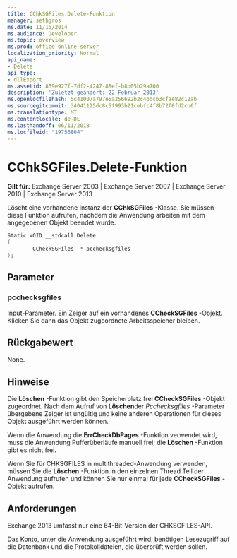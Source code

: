 ```yaml
---
title: CChkSGFiles.Delete-Funktion
manager: sethgros
ms.date: 11/16/2014
ms.audience: Developer
ms.topic: overview
ms.prod: office-online-server
localization_priority: Normal
api_name:
- Delete
api_type:
- dllExport
ms.assetid: 869e927f-7df2-4247-88ef-b8b05b29a700
description: 'Zuletzt geändert: 22 Februar 2013'
ms.openlocfilehash: 5c41007a797e5a256692b2c4bdcb3cfae82c12ab
ms.sourcegitcommit: 34041125dc8c5f993b21cebfc4f8b72f0fd2cb6f
ms.translationtype: MT
ms.contentlocale: de-DE
ms.lasthandoff: 06/11/2018
ms.locfileid: "19756804"
---
```

# <a name="cchksgfilesdelete-function"></a>CChkSGFiles.Delete-Funktion

**Gilt für:** Exchange Server 2003 | Exchange Server 2007 | Exchange Server 2010 | Exchange Server 2013
  
Löscht eine vorhandene Instanz der **CChkSGFiles** -Klasse. Sie müssen diese Funktion aufrufen, nachdem die Anwendung arbeiten mit dem angegebenen Objekt beendet wurde. 
  
```cs
Static VOID __stdcall Delete 
(
        CCheckSGFiles  * pcchecksgfiles
);

```

## <a name="parameters"></a>Parameter

### <a name="pcchecksgfiles"></a>pcchecksgfiles 
  
Input-Parameter. Ein Zeiger auf ein vorhandenes **CCheckSGFiles** -Objekt. Klicken Sie dann das Objekt zugeordnete Arbeitsspeicher bleiben. 
    
## <a name="return-value"></a>Rückgabewert

None.
  
## <a name="remarks"></a>Hinweise

Die **Löschen** -Funktion gibt den Speicherplatz frei **CCheckSGFiles** -Objekt zugeordnet. Nach dem Aufruf von **Löschen**der *Pcchecksgfiles* -Parameter übergebene Zeiger ist ungültig und keine anderen Operationen für dieses Objekt ausgeführt werden können. 
  
Wenn die Anwendung die **ErrCheckDbPages** -Funktion verwendet wird, muss die Anwendung Pufferüberläufe manuell frei; die **Löschen** -Funktion gibt es nicht frei. 
  
Wenn Sie für CHKSGFILES in multithreaded-Anwendung verwenden, müssen Sie die **Löschen** -Funktion in den einzelnen Thread Teil der Anwendung aufrufen und können Sie nur einmal für jede **CCheckSGFiles** -Objekt aufrufen. 
  
## <a name="requirements"></a>Anforderungen

Exchange 2013 umfasst nur eine 64-Bit-Version der CHKSGFILES-API.
  
Das Konto, unter die Anwendung ausgeführt wird, benötigen Lesezugriff auf die Datenbank und die Protokolldateien, die überprüft werden sollen.
  

